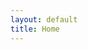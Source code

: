```yaml
---
layout: default
title: Home
---
```



<!-- One
<section id="one" class="wrapper style2 special">
	<header class="major">
		<h2>Sed ipsum magna lorem tempus amet<br />
		vehicula et gravida elementum</h2>
	</header>
	<ul class="icons major">
		<li><span class="icon fa-camera-retro"><span class="label">Shoot</span></span></li>
		<li><span class="icon fa-refresh"><span class="label">Process</span></span></li>
		<li><span class="icon fa-cloud"><span class="label">Upload</span></span></li>
	</ul>
</section>
-->
<!-- Two
<section id="two" class="wrapper">
	<div class="inner alt">
		<section class="spotlight">
			<div class="image"><img src="assets/images/pic01.jpg" alt="" /></div>
			<div class="content">
				<h3>Magna sed ultrices</h3>
				<p>Morbi mattis ornare ornare. Duis quam turpis, gravida at leo elementum elit fusce accumsan dui libero, quis vehicula lectus ultricies eu. In convallis amet leo non sapien iaculis efficitur consequat lorem ipsum.</p>
			</div>
		</section>
		<section class="spotlight">
			<div class="image"><img src="assets/images/pic02.jpg" alt="" /></div>
			<div class="content">
				<h3>Ultrices nullam aliquam</h3>
				<p>Morbi mattis ornare ornare. Duis quam turpis, gravida at leo elementum elit fusce accumsan dui libero, quis vehicula lectus ultricies eu. In convallis amet leo non sapien iaculis efficitur consequat lorem ipsum.</p>
			</div>
		</section>
		<section class="spotlight">
			<div class="image"><img src="assets/images/pic03.jpg" alt="" /></div>
			<div class="content">
				<h3>Aliquam sed magna</h3>
				<p>Morbi mattis ornare ornare. Duis quam turpis, gravida at leo elementum elit fusce accumsan dui libero, quis vehicula lectus ultricies eu. In convallis amet leo non sapien iaculis efficitur consequat lorem ipsum.</p>
			</div>
		</section>
		<section class="special">
			<ul class="icons labeled">
				<li><span class="icon fa-camera-retro"><span class="label">Ipsum lorem accumsan</span></span></li>
				<li><span class="icon fa-refresh"><span class="label">Sed vehicula elementum</span></span></li>
				<li><span class="icon fa-cloud"><span class="label">Elit fusce consequat</span></span></li>
				<li><span class="icon fa-code"><span class="label">Lorem nullam tempus</span></span></li>
				<li><span class="icon fa-desktop"><span class="label">Adipiscing amet sapien</span></span></li>
			</ul>
		</section>
	</div>
</section>

-->
<!-- Four -->
<!--
<section id="four" class="wrapper">
	<div class="inner">

		<header class="major">
			<h2>Elements</h2>
		</header>

		<section>
			<h4>Text</h4>
			<p>This is <b>bold</b> and this is <strong>strong</strong>. This is <i>italic</i> and this is <em>emphasized</em>.
			This is <sup>superscript</sup> text and this is <sub>subscript</sub> text.
			This is <u>underlined</u> and this is code: <code>for (;;) { ... }</code>. Finally, <a href="#">this is a link</a>.</p>
			<hr />
			<header>
				<h4>Heading with a Subtitle</h4>
				<p>Lorem ipsum dolor sit amet nullam id egestas urna aliquam</p>
			</header>
			<p>Nunc lacinia ante nunc ac lobortis. Interdum adipiscing gravida odio porttitor sem non mi integer non faucibus ornare mi ut ante amet placerat aliquet. Volutpat eu sed ante lacinia sapien lorem accumsan varius montes viverra nibh in adipiscing blandit tempus accumsan.</p>
			<header>
				<h5>Heading with a Subtitle</h5>
				<p>Lorem ipsum dolor sit amet nullam id egestas urna aliquam</p>
			</header>
			<p>Nunc lacinia ante nunc ac lobortis. Interdum adipiscing gravida odio porttitor sem non mi integer non faucibus ornare mi ut ante amet placerat aliquet. Volutpat eu sed ante lacinia sapien lorem accumsan varius montes viverra nibh in adipiscing blandit tempus accumsan.</p>
			<hr />
			<h2>Heading Level 2</h2>
			<h3>Heading Level 3</h3>
			<h4>Heading Level 4</h4>
			<h5>Heading Level 5</h5>
			<h6>Heading Level 6</h6>
			<hr />
			<h5>Blockquote</h5>
			<blockquote>Fringilla nisl. Donec accumsan interdum nisi, quis tincidunt felis sagittis eget tempus euismod. Vestibulum ante ipsum primis in faucibus vestibulum. Blandit adipiscing eu felis iaculis volutpat ac adipiscing accumsan faucibus. Vestibulum ante ipsum primis in faucibus lorem ipsum dolor sit amet nullam adipiscing eu felis.</blockquote>
			<h5>Preformatted</h5>
			<pre><code>i = 0;

while (!deck.isInOrder()) {
print 'Iteration ' + i;
deck.shuffle();
i++;
}

print 'It took ' + i + ' iterations to sort the deck.';</code></pre>
		</section>

		<section>
			<h4>Lists</h4>
			<div class="row">
				<div class="6u 12u$(medium)">
					<h5>Unordered</h5>
					<ul>
						<li>Dolor pulvinar etiam.</li>
						<li>Sagittis adipiscing.</li>
						<li>Felis enim feugiat.</li>
					</ul>
					<h5>Alternate</h5>
					<ul class="alt">
						<li>Dolor pulvinar etiam.</li>
						<li>Sagittis adipiscing.</li>
						<li>Felis enim feugiat.</li>
					</ul>
				</div>
				<div class="6u$ 12u$(medium)">
					<h5>Ordered</h5>
					<ol>
						<li>Dolor pulvinar etiam.</li>
						<li>Etiam vel felis viverra.</li>
						<li>Felis enim feugiat.</li>
						<li>Dolor pulvinar etiam.</li>
						<li>Etiam vel felis lorem.</li>
						<li>Felis enim et feugiat.</li>
					</ol>
					<h5>Icons</h5>
					<ul class="icons">
						<li><a href="#" class="icon fa-twitter"><span class="label">Twitter</span></a></li>
						<li><a href="#" class="icon fa-facebook"><span class="label">Facebook</span></a></li>
						<li><a href="#" class="icon fa-instagram"><span class="label">Instagram</span></a></li>
						<li><a href="#" class="icon fa-github"><span class="label">Github</span></a></li>
					</ul>
				</div>
			</div>
			<h5>Actions</h5>
			<div class="row">
				<div class="6u 12u$(medium)">
					<ul class="actions">
						<li><a href="#" class="button special">Default</a></li>
						<li><a href="#" class="button">Default</a></li>
					</ul>
					<ul class="actions small">
						<li><a href="#" class="button special small">Small</a></li>
						<li><a href="#" class="button small">Small</a></li>
					</ul>
					<ul class="actions vertical">
						<li><a href="#" class="button special">Default</a></li>
						<li><a href="#" class="button">Default</a></li>
					</ul>
					<ul class="actions vertical small">
						<li><a href="#" class="button special small">Small</a></li>
						<li><a href="#" class="button small">Small</a></li>
					</ul>
				</div>
				<div class="6u 12u$(medium)">
					<ul class="actions vertical">
						<li><a href="#" class="button special fit">Default</a></li>
						<li><a href="#" class="button fit">Default</a></li>
					</ul>
					<ul class="actions vertical small">
						<li><a href="#" class="button special small fit">Small</a></li>
						<li><a href="#" class="button small fit">Small</a></li>
					</ul>
				</div>
			</div>
		</section>

		<section>
			<h4>Table</h4>
			<h5>Default</h5>
			<div class="table-wrapper">
				<table>
					<thead>
						<tr>
							<th>Name</th>
							<th>Description</th>
							<th>Price</th>
						</tr>
					</thead>
					<tbody>
						<tr>
							<td>Item One</td>
							<td>Ante turpis integer aliquet porttitor.</td>
							<td>29.99</td>
						</tr>
						<tr>
							<td>Item Two</td>
							<td>Vis ac commodo adipiscing arcu aliquet.</td>
							<td>19.99</td>
						</tr>
						<tr>
							<td>Item Three</td>
							<td> Morbi faucibus arcu accumsan lorem.</td>
							<td>29.99</td>
						</tr>
						<tr>
							<td>Item Four</td>
							<td>Vitae integer tempus condimentum.</td>
							<td>19.99</td>
						</tr>
						<tr>
							<td>Item Five</td>
							<td>Ante turpis integer aliquet porttitor.</td>
							<td>29.99</td>
						</tr>
					</tbody>
					<tfoot>
						<tr>
							<td colspan="2"></td>
							<td>100.00</td>
						</tr>
					</tfoot>
				</table>
			</div>

			<h5>Alternate</h5>
			<div class="table-wrapper">
				<table class="alt">
					<thead>
						<tr>
							<th>Name</th>
							<th>Description</th>
							<th>Price</th>
						</tr>
					</thead>
					<tbody>
						<tr>
							<td>Item One</td>
							<td>Ante turpis integer aliquet porttitor.</td>
							<td>29.99</td>
						</tr>
						<tr>
							<td>Item Two</td>
							<td>Vis ac commodo adipiscing arcu aliquet.</td>
							<td>19.99</td>
						</tr>
						<tr>
							<td>Item Three</td>
							<td> Morbi faucibus arcu accumsan lorem.</td>
							<td>29.99</td>
						</tr>
						<tr>
							<td>Item Four</td>
							<td>Vitae integer tempus condimentum.</td>
							<td>19.99</td>
						</tr>
						<tr>
							<td>Item Five</td>
							<td>Ante turpis integer aliquet porttitor.</td>
							<td>29.99</td>
						</tr>
					</tbody>
					<tfoot>
						<tr>
							<td colspan="2"></td>
							<td>100.00</td>
						</tr>
					</tfoot>
				</table>
			</div>
		</section>

		<section>
			<h4>Buttons</h4>
			<ul class="actions">
				<li><a href="#" class="button special">Special</a></li>
				<li><a href="#" class="button">Default</a></li>
			</ul>
			<ul class="actions">
				<li><a href="#" class="button big">Big</a></li>
				<li><a href="#" class="button">Default</a></li>
				<li><a href="#" class="button small">Small</a></li>
			</ul>
			<ul class="actions fit">
				<li><a href="#" class="button fit">Fit</a></li>
				<li><a href="#" class="button special fit">Fit</a></li>
				<li><a href="#" class="button fit">Fit</a></li>
			</ul>
			<ul class="actions fit small">
				<li><a href="#" class="button special fit small">Fit + Small</a></li>
				<li><a href="#" class="button fit small">Fit + Small</a></li>
				<li><a href="#" class="button special fit small">Fit + Small</a></li>
			</ul>
			<ul class="actions">
				<li><a href="#" class="button special icon fa-download">Icon</a></li>
				<li><a href="#" class="button icon fa-download">Icon</a></li>
			</ul>
			<ul class="actions">
				<li><span class="button special disabled">Disabled</span></li>
				<li><span class="button disabled">Disabled</span></li>
			</ul>
		</section>

		<section>
			<h4>Form</h4>
			<form method="post" action="#">
				<div class="row uniform">
					<div class="6u 12u$(xsmall)">
						<input type="text" name="demo-name" id="demo-name" value="" placeholder="Name" />
					</div>
					<div class="6u$ 12u$(xsmall)">
						<input type="email" name="demo-email" id="demo-email" value="" placeholder="Email" />
					</div>
					<div class="12u$">
						<div class="select-wrapper">
							<select name="demo-category" id="demo-category">
								<option value="">- Category -</option>
								<option value="1">Manufacturing</option>
								<option value="1">Shipping</option>
								<option value="1">Administration</option>
								<option value="1">Human Resources</option>
							</select>
						</div>
					</div>
					<div class="4u 12u$(small)">
						<input type="radio" id="demo-priority-low" name="demo-priority" checked>
						<label for="demo-priority-low">Low</label>
					</div>
					<div class="4u 12u$(small)">
						<input type="radio" id="demo-priority-normal" name="demo-priority">
						<label for="demo-priority-normal">Normal</label>
					</div>
					<div class="4u$ 12u$(small)">
						<input type="radio" id="demo-priority-high" name="demo-priority">
						<label for="demo-priority-high">High</label>
					</div>
					<div class="6u 12u$(small)">
						<input type="checkbox" id="demo-copy" name="demo-copy">
						<label for="demo-copy">Email me a copy</label>
					</div>
					<div class="6u$ 12u$(small)">
						<input type="checkbox" id="demo-human" name="demo-human" checked>
						<label for="demo-human">Not a robot</label>
					</div>
					<div class="12u$">
						<textarea name="demo-message" id="demo-message" placeholder="Enter your message" rows="6"></textarea>
					</div>
					<div class="12u$">
						<ul class="actions">
							<li><input type="submit" value="Send Message" class="special" /></li>
							<li><input type="reset" value="Reset" /></li>
						</ul>
					</div>
				</div>
			</form>
		</section>

		<section>
			<h4>Image</h4>
			<h5>Fit</h5>
			<div class="box alt">
				<div class="row uniform">
					<div class="12u"><span class="image fit"><img src="assets/images/pic04.jpg" alt="" /></span></div>
					<div class="4u"><span class="image fit"><img src="assets/images/pic01.jpg" alt="" /></span></div>
					<div class="4u"><span class="image fit"><img src="assets/images/pic02.jpg" alt="" /></span></div>
					<div class="4u"><span class="image fit"><img src="assets/images/pic03.jpg" alt="" /></span></div>
					<div class="4u"><span class="image fit"><img src="assets/images/pic02.jpg" alt="" /></span></div>
					<div class="4u"><span class="image fit"><img src="assets/images/pic03.jpg" alt="" /></span></div>
					<div class="4u"><span class="image fit"><img src="assets/images/pic01.jpg" alt="" /></span></div>
					<div class="4u"><span class="image fit"><img src="assets/images/pic03.jpg" alt="" /></span></div>
					<div class="4u"><span class="image fit"><img src="assets/images/pic01.jpg" alt="" /></span></div>
					<div class="4u"><span class="image fit"><img src="assets/images/pic02.jpg" alt="" /></span></div>
				</div>
			</div>
			<h5>Left &amp; Right</h5>
			<p><span class="image left"><img src="assets/images/pic05.jpg" alt="" /></span>Fringilla nisl. Donec accumsan interdum nisi, quis tincidunt felis sagittis eget. tempus euismod. Vestibulum ante ipsum primis in faucibus vestibulum. Blandit adipiscing eu felis iaculis volutpat ac adipiscing accumsan eu faucibus. Integer ac pellentesque praesent tincidunt felis sagittis eget. tempus euismod. Vestibulum ante ipsum primis in faucibus vestibulum. Blandit adipiscing eu felis iaculis volutpat ac adipiscing accumsan eu faucibus. Integer ac pellentesque praesent. Donec accumsan interdum nisi, quis tincidunt felis sagittis eget. tempus euismod. Vestibulum ante ipsum primis in faucibus vestibulum. Blandit adipiscing eu felis iaculis volutpat ac adipiscing accumsan eu faucibus. Integer ac pellentesque praesent tincidunt felis sagittis eget. tempus euismod. Vestibulum ante ipsum primis in faucibus vestibulum. Blandit adipiscing eu felis iaculis volutpat ac adipiscing accumsan eu faucibus. Integer ac pellentesque praesent. Blandit adipiscing eu felis iaculis volutpat ac adipiscing accumsan eu faucibus. Integer ac pellentesque praesent tincidunt felis sagittis eget. tempus euismod. Vestibulum ante ipsum primis in faucibus vestibulum. Blandit adipiscing eu felis iaculis volutpat ac adipiscing accumsan eu faucibus. Integer ac pellentesque praesent.</p>
			<p><span class="image right"><img src="assets/images/pic05.jpg" alt="" /></span>Fringilla nisl. Donec accumsan interdum nisi, quis tincidunt felis sagittis eget. tempus euismod. Vestibulum ante ipsum primis in faucibus vestibulum. Blandit adipiscing eu felis iaculis volutpat ac adipiscing accumsan eu faucibus. Integer ac pellentesque praesent tincidunt felis sagittis eget. tempus euismod. Vestibulum ante ipsum primis in faucibus vestibulum. Blandit adipiscing eu felis iaculis volutpat ac adipiscing accumsan eu faucibus. Integer ac pellentesque praesent. Donec accumsan interdum nisi, quis tincidunt felis sagittis eget. tempus euismod. Vestibulum ante ipsum primis in faucibus vestibulum. Blandit adipiscing eu felis iaculis volutpat ac adipiscing accumsan eu faucibus. Integer ac pellentesque praesent tincidunt felis sagittis eget. tempus euismod. Vestibulum ante ipsum primis in faucibus vestibulum. Blandit adipiscing eu felis iaculis volutpat ac adipiscing accumsan eu faucibus. Integer ac pellentesque praesent. Blandit adipiscing eu felis iaculis volutpat ac adipiscing accumsan eu faucibus. Integer ac pellentesque praesent tincidunt felis sagittis eget. tempus euismod. Vestibulum ante ipsum primis in faucibus vestibulum. Blandit adipiscing eu felis iaculis volutpat ac adipiscing accumsan eu faucibus. Integer ac pellentesque praesent.</p>
		</section>

	</div>
</section>
-->
